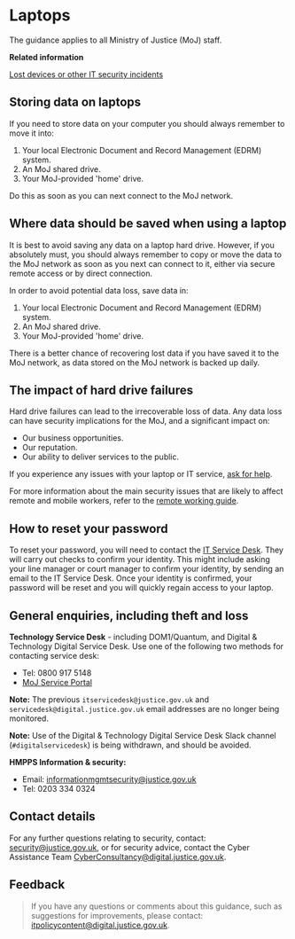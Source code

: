 # Laptops

The guidance applies to all Ministry of Justice \(MoJ\) staff.

**Related information**  


[Lost devices or other IT security incidents](lost-devices-incidents.md)

## Storing data on laptops

If you need to store data on your computer you should always remember to move it into:

1.  Your local Electronic Document and Record Management \(EDRM\) system.
2.  An MoJ shared drive.
3.  Your MoJ-provided 'home' drive.

Do this as soon as you can next connect to the MoJ network.

## Where data should be saved when using a laptop

It is best to avoid saving any data on a laptop hard drive. However, if you absolutely must, you should always remember to copy or move the data to the MoJ network as soon as you next can connect to it, either via secure remote access or by direct connection.

In order to avoid potential data loss, save data in:

1.  Your local Electronic Document and Record Management \(EDRM\) system.
2.  An MoJ shared drive.
3.  Your MoJ-provided 'home' drive.

There is a better chance of recovering lost data if you have saved it to the MoJ network, as data stored on the MoJ network is backed up daily.

## The impact of hard drive failures

Hard drive failures can lead to the irrecoverable loss of data. Any data loss can have security implications for the MoJ, and a significant impact on:

-   Our business opportunities.
-   Our reputation.
-   Our ability to deliver services to the public.

If you experience any issues with your laptop or IT service, [ask for help](#general-enquiries-including-theft-and-loss).

For more information about the main security issues that are likely to affect remote and mobile workers, refer to the [remote working guide](remote-working.md).

## How to reset your password

To reset your password, you will need to contact the [IT Service Desk](#general-enquiries-including-theft-and-loss). They will carry out checks to confirm your identity. This might include asking your line manager or court manager to confirm your identity, by sending an email to the IT Service Desk. Once your identity is confirmed, your password will be reset and you will quickly regain access to your laptop.

## General enquiries, including theft and loss

**Technology Service Desk** - including DOM1/Quantum, and Digital & Technology Digital Service Desk. Use one of the following two methods for contacting service desk:

-   Tel: 0800 917 5148
-   [MoJ Service Portal](https://mojprod.service-now.com/moj_sp)

**Note:** The previous `itservicedesk@justice.gov.uk` and `servicedesk@digital.justice.gov.uk` email addresses are no longer being monitored.

**Note:** Use of the Digital & Technology Digital Service Desk Slack channel \(`#digitalservicedesk`\) is being withdrawn, and should be avoided.

**HMPPS Information & security:**

-   Email: [informationmgmtsecurity@justice.gov.uk](mailto:informationmgmtsecurity@justice.gov.uk)
-   Tel: 0203 334 0324

## Contact details

For any further questions relating to security, contact: [security@justice.gov.uk](mailto:security@justice.gov.uk), or for security advice, contact the Cyber Assistance Team [CyberConsultancy@digital.justice.gov.uk](mailto:CyberConsultancy@digital.justice.gov.uk).

## Feedback

> If you have any questions or comments about this guidance, such as suggestions for improvements, please contact: [itpolicycontent@digital.justice.gov.uk](mailto:itpolicycontent@digital.justice.gov.uk).


